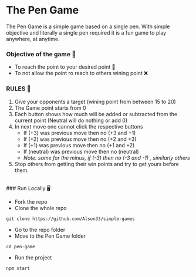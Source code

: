 # The Pen Game

The Pen Game is a simple game based on a single pen. With simple objective and literally a single pen required it is a fun game to play anywhere, at anytime.

### Objective of the game 🎊

- To reach the point to your desired point 🙌
- To not allow the point ro reach to others wining point ❌

### RULES 📜

1. Give your opponents a target (wining point from between 15 to 20)
2. The Game point starts from 0
3. Each button shows how much will be added or subtracted from the current point (Neutral will do nothing or add 0)
4. In next move one cannot click the respective buttons
    - If (+3) was previous move then no (+3 and +1)
    - If (+2) was previous move then no (+2 and +3)
    - If (+1) was previous move then no (+1 and +2)
    - If (neutral) was previous move then no (neutral)
    - *Note: same for the minus, if (-3) then no (-3 and -1) , similarly others*
5. Stop others from getting their win points and try to get yours before them.

<br />
### Run Locally 🖥️

- Fork the repo
- Clone the whole repo
```
git clone https://github.com/Alson33/simple-games
```
- Go to the repo folder
- Move to the Pen Game folder
```
cd pen-game
```
- Run the project
```
npm start
```